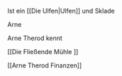 Ist ein [[Die Ulfen|Ulfen]] und Sklade

Arne


Arne Therod kennt




[[Die Fließende Mühle ]]





[[Arne Therod Finanzen]]